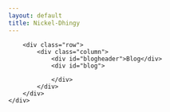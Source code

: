 ```yaml
---
layout: default
title: Nickel-Dhingy
---
```





<div id="container">
    
        <div class="row">
            <div class="column">
                <div id="blogheader">Blog</div>
                <div id="blog">
    
                </div>
            </div>
        </div>
    </div>


<script>
        // Fetch the JSON data from the file
        fetch('assets/blogs/test.json')
            .then(response => response.json())  // Parse the JSON data
            .then(posts => {
                const blogContainer = document.getElementById("blog");  // Get the container for blog posts
                
                // Loop through each post and add it to the HTML
                posts.forEach(post => {
                    const postElement = document.createElement("div");  // Create a new div for each post
                    postElement.classList.add("post");  // Add a class for styling

                    // Add the title and content of the blog post
                    postElement.innerHTML = `<h2>${post.title}</h2><p>${post.content}</p>`;

                    // Append the post to the container
                    blogContainer.appendChild(postElement);
                });
            })
            .catch(error => console.error('Error loading the JSON file:', error));  // Handle any errors
    </script>
